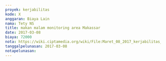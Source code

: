 ```yaml
---
proyek: kerjabilitas
kode: X
anggaran: Biaya Lain
nama: Tety NS
title: makan malam monitoring area Makassar
date: 2017-03-08
biaya: 72000
nota: https://wiki.ciptamedia.org/wiki/File:Maret_08_2017_kerjabilitas_X_konsumsi_mie_titi_tety.jpg
tanggalpelunasan: 2017-03-08
notapelunasan:
---
```

